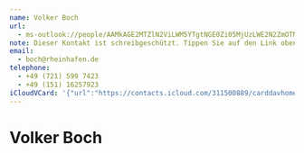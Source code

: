 ```yaml
---
name: Volker Boch
url:
  - ms-outlook://people/AAMkAGE2MTZlN2ViLWM5YTgtNGE0Zi05MjUzLWE2N2ZmOTNiNzU1NwBGAAAAAAATi9mlcaWmRrOUSDPipn7pBwDaKeY3E0WlQqDBzbWTDvYeAAAAqKThAADaKeY3E0WlQqDBzbWTDvYeAAABRIkdAAA=?accountKey=8f7e2b1612c1987325fb966238129f30&accountExportedAt=559252279.911066
note: Dieser Kontakt ist schreibgeschützt. Tippen Sie auf den Link oben\, umihn in Outlook zu bearbeiten.\n\nKarlsruher Versorgungs- Verkehrs- und Haf
email:
  - boch@rheinhafen.de
telephone:
  - +49 (721) 599 7423
  - +49 (151) 16257923
iCloudVCard: '{"url":"https://contacts.icloud.com/311500889/carddavhome/card/550DA874-807D-446F-BA94-8382DFD65B27.vcf","etag":"\"kmfhagvx\"","data":"BEGIN:VCARD\r\nVERSION:3.0\r\nFN:\r\nN:Boch;Volker;;;\r\nUID:A373C128-B766-4C5A-A766-99DB4B1C67AC\r\nitem2.X-ABLABEL:Outlook\r\nPRODID:-//Apple Inc.//iOS 11.4.1//EN\r\nREV:2025-04-03T22:18:50Z\r\nURL:ms-outlook://people/AAMkAGE2MTZlN2ViLWM5YTgtNGE0Zi05MjUzLWE2N2ZmOTNiNzU\r\n 1NwBGAAAAAAATi9mlcaWmRrOUSDPipn7pBwDaKeY3E0WlQqDBzbWTDvYeAAAAqKThAADaKeY3E0\r\n WlQqDBzbWTDvYeAAABRIkdAAA=?accountKey=8f7e2b1612c1987325fb966238129f30&acco\r\n untExportedAt=559252279.911066\r\nORG:;\r\nNOTE:Dieser Kontakt ist schreibgeschützt. Tippen Sie auf den Link oben\\, um\r\n ihn in Outlook zu bearbeiten.\\n\\nKarlsruher Versorgungs- Verkehrs- und Haf\r\nEMAIL:boch@rheinhafen.de\r\nTEL:+49 (721) 599 7423\r\nTEL:+49 (151) 16257923\r\nEND:VCARD"}'
---
```

# Volker Boch